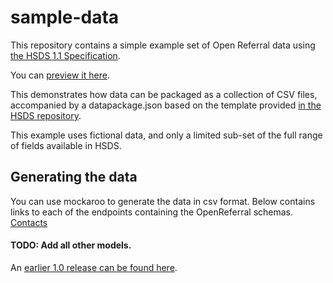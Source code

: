 # sample-data

This repository contains a simple example set of Open Referral data using [the HSDS 1.1 Specification](http://docs.openreferral.org).

You can [preview it here](http://data.okfn.org/tools/view?url=https%3A%2F%2Fraw.githubusercontent.com%2Fopenreferral%2Fsample-data%2Fmaster%2Fsimple%2Fdatapackage.json).

This demonstrates how data can be packaged as a collection of CSV files, accompanied by a datapackage.json based on the template provided [in the HSDS repository](https://github.com/openreferral/specification).

This example uses fictional data, and only a limited sub-set of the full range of fields available in HSDS.

## Generating the data
You can use mockaroo to generate the data in csv format. Below contains links to each of the endpoints containing the OpenReferral schemas.
[Contacts](https://www.mockaroo.com/a46df0c0)

#### TODO: Add all other models.

An [earlier 1.0 release can be found here](https://github.com/openreferral/sample-data/tree/1.0).
